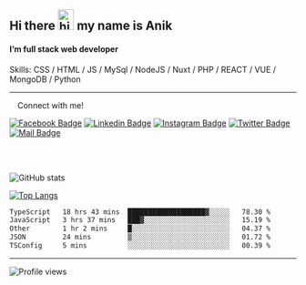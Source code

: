 ## Hi there <img src="https://user-images.githubusercontent.com/1303154/88677602-1635ba80-d120-11ea-84d8-d263ba5fc3c0.gif" width="28px" height="36" alt="hi"> my name is Anik

#### I’m full stack web developer

Skills:  CSS / HTML / JS / MySql / NodeJS / Nuxt / PHP / REACT / VUE / MongoDB / Python


---

&emsp;Connect with me!

<a href="https://www.facebook.com/anik.aritro" target="_blank">![Facebook Badge](https://img.shields.io/badge/Facebook-1877F2?style=for-the-badge&logo=facebook&logoColor=white)</a> [![Linkedin Badge](https://img.shields.io/badge/LinkedIn-0077B5?style=for-the-badge&logo=linkedin&logoColor=white)](https://www.linkedin.com/in/anik-hossain-dev) [![Instagram Badge](https://img.shields.io/badge/Instagram-E4405F?style=for-the-badge&logo=instagram&logoColor=white)](https://www.instagram.com/aritro.anik) [![Twitter Badge](https://img.shields.io/badge/Twitter-1DA1F2?style=for-the-badge&logo=twitter&logoColor=white)](https://twitter.com/AritroAnik) [![Mail Badge](https://img.shields.io/badge/Gmail-D14836?style=for-the-badge&logo=gmail&logoColor=white)](mailto:anik.wdev@gmail.com)

</br>
</br>


![GitHub stats](https://github-readme-stats.vercel.app/api?username=anik-hossain&show_icons=true&theme=monokai)

[![Top Langs](https://github-readme-stats.vercel.app/api/top-langs/?username=anik-hossain&layout=compact&theme=monokai)](https://github.com/anik-hossain)

<!--START_SECTION:waka-->

```txt
TypeScript   18 hrs 43 mins  ███████████████████▓░░░░░   78.30 %
JavaScript   3 hrs 37 mins   ███▓░░░░░░░░░░░░░░░░░░░░░   15.19 %
Other        1 hr 2 mins     █░░░░░░░░░░░░░░░░░░░░░░░░   04.37 %
JSON         24 mins         ▒░░░░░░░░░░░░░░░░░░░░░░░░   01.72 %
TSConfig     5 mins          ░░░░░░░░░░░░░░░░░░░░░░░░░   00.39 %
```

<!--END_SECTION:waka-->
---

![Profile views](https://gpvc.arturio.dev/anik-hossain)  
